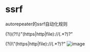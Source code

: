 # ssrf
autorepeater的ssrf自动化规则


(?i)(?!\\)\"(https|http|file)://(.*?)?"


(?i)\\\"(https|http|file)://(.*?)?\"
![image](https://github.com/chenlinji34/ssrf/assets/126755230/a1b28c54-1dff-4fec-ad30-f5d430823231)
